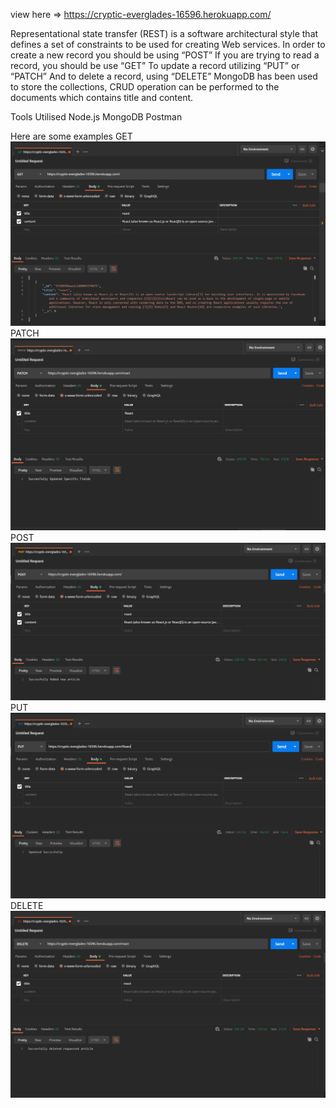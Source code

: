 view here => https://cryptic-everglades-16596.herokuapp.com/

Representational state transfer (REST) is a software architectural style that defines a set of constraints to be used for creating Web services.
In order to create a new record you should be using “POST” If you are trying to read a record, you should be use “GET”  To update a record utilizing “PUT” or “PATCH” And to delete a record, using “DELETE”
MongoDB has been used to store the collections, CRUD operation can be performed to the documents which contains title and content.

Tools Utilised
Node.js
MongoDB
Postman

Here are some examples 
GET
![alt GET](https://github.com/abdul7896/Restful-API-Wiki/blob/master/Get.PNG)
PATCH
![alt PATCH](https://github.com/abdul7896/Restful-API-Wiki/blob/master/Patch.PNG)
POST
![alt POST](https://github.com/abdul7896/Restful-API-Wiki/blob/master/Post.PNG)
PUT
![alt PUT](https://github.com/abdul7896/Restful-API-Wiki/blob/master/Put.PNG)
DELETE
![alt DELETE](https://github.com/abdul7896/Restful-API-Wiki/blob/master/Delete.PNG)
